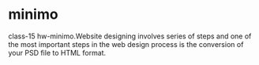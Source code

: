 # minimo
class-15 hw-minimo.Website designing involves series of steps and one of the most important steps in the web design process is the conversion of your PSD file to HTML format.
